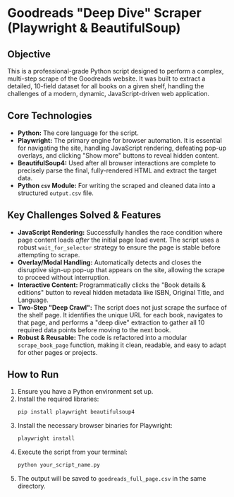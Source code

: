 # Goodreads "Deep Dive" Scraper (Playwright & BeautifulSoup)

## Objective
This is a professional-grade Python script designed to perform a complex, multi-step scrape of the Goodreads website. It was built to extract a detailed, 10-field dataset for all books on a given shelf, handling the challenges of a modern, dynamic, JavaScript-driven web application.

## Core Technologies
- **Python:** The core language for the script.
- **Playwright:** The primary engine for browser automation. It is essential for navigating the site, handling JavaScript rendering, defeating pop-up overlays, and clicking "Show more" buttons to reveal hidden content.
- **BeautifulSoup4:** Used after all browser interactions are complete to precisely parse the final, fully-rendered HTML and extract the target data.
- **Python `csv` Module:** For writing the scraped and cleaned data into a structured `output.csv` file.

## Key Challenges Solved & Features
- **JavaScript Rendering:** Successfully handles the race condition where page content loads *after* the initial page load event. The script uses a robust `wait_for_selector` strategy to ensure the page is stable before attempting to scrape.
- **Overlay/Modal Handling:** Automatically detects and closes the disruptive sign-up pop-up that appears on the site, allowing the scrape to proceed without interruption.
- **Interactive Content:** Programmatically clicks the "Book details & editions" button to reveal hidden metadata like ISBN, Original Title, and Language.
- **Two-Step "Deep Crawl":** The script does not just scrape the surface of the shelf page. It identifies the unique URL for each book, navigates to that page, and performs a "deep dive" extraction to gather all 10 required data points before moving to the next book.
- **Robust & Reusable:** The code is refactored into a modular `scrape_book_page` function, making it clean, readable, and easy to adapt for other pages or projects.

## How to Run
1.  Ensure you have a Python environment set up.
2.  Install the required libraries:
    ```bash
    pip install playwright beautifulsoup4
    ```
3.  Install the necessary browser binaries for Playwright:
    ```bash
    playwright install
    ```
4.  Execute the script from your terminal:
    ```bash
    python your_script_name.py
    ```
5.  The output will be saved to `goodreads_full_page.csv` in the same directory.
